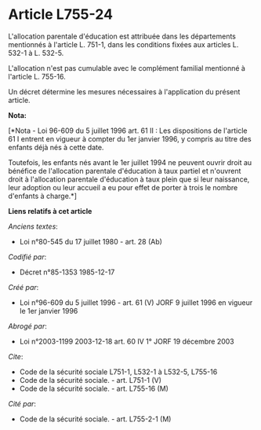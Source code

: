 # Article L755-24

L'allocation parentale d'éducation est attribuée dans les départements mentionnés à l'article L. 751-1, dans les conditions
fixées aux articles L. 532-1 à L. 532-5.

L'allocation n'est pas cumulable avec le complément familial mentionné à l'article L. 755-16.

Un décret détermine les mesures nécessaires à l'application du présent article.

**Nota:**

[*Nota - Loi 96-609 du 5 juillet 1996 art. 61 II : Les dispositions de l'article 61 I entrent en vigueur à compter du 1er
janvier 1996, y compris au titre des enfants déjà nés à cette date.

Toutefois, les enfants nés avant le 1er juillet 1994 ne peuvent ouvrir droit au bénéfice de l'allocation parentale
d'éducation à taux partiel et n'ouvrent droit à l'allocation parentale d'éducation à taux plein que si leur naissance, leur
adoption ou leur accueil a eu pour effet de porter à trois le nombre d'enfants à charge.*]

**Liens relatifs à cet article**

_Anciens textes_:

  - Loi n°80-545 du 17 juillet 1980 - art. 28 (Ab)

_Codifié par_:

  - Décret n°85-1353 1985-12-17

_Créé par_:

  - Loi n°96-609 du 5 juillet 1996 - art. 61 (V) JORF 9 juillet 1996 en vigueur le 1er janvier 1996

_Abrogé par_:

  - Loi n°2003-1199 2003-12-18 art. 60 IV 1° JORF 19 décembre 2003

_Cite_:

  - Code de la sécurité sociale L751-1, L532-1 à L532-5, L755-16
  - Code de la sécurité sociale. - art. L751-1 (V)
  - Code de la sécurité sociale. - art. L755-16 (M)

_Cité par_:

  - Code de la sécurité sociale. - art. L755-2-1 (M)
